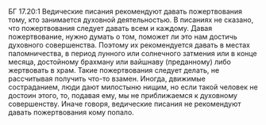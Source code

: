 БГ 17.20:1	Ведические писания рекомендуют давать пожертвования тому, кто занимается духовной деятельностью. В писаниях не сказано, что пожертвования следует давать всем и каждому. Давая пожертвование, нужно думать о том, поможет ли это нам достичь духовного совершенства. Поэтому их рекомендуется давать в местах паломничества, в период лунного или солнечного затмения или в конце месяца, достойному брахману или вайшнаву (преданному) либо жертвовать в храм. Такие пожертвования следует делать, не рассчитывая получить что-то взамен. Иногда, движимые состраданием, люди дают милостыню нищим, но если такой человек не достоин этого, то, подавая ему, мы не приближаемся к духовному совершенству. Иначе говоря, ведические писания не рекомендуют давать пожертвования кому попало.